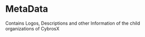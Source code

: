 # MetaData
Contains Logos, Descriptions and other Information of the child organizations of CybrosX
